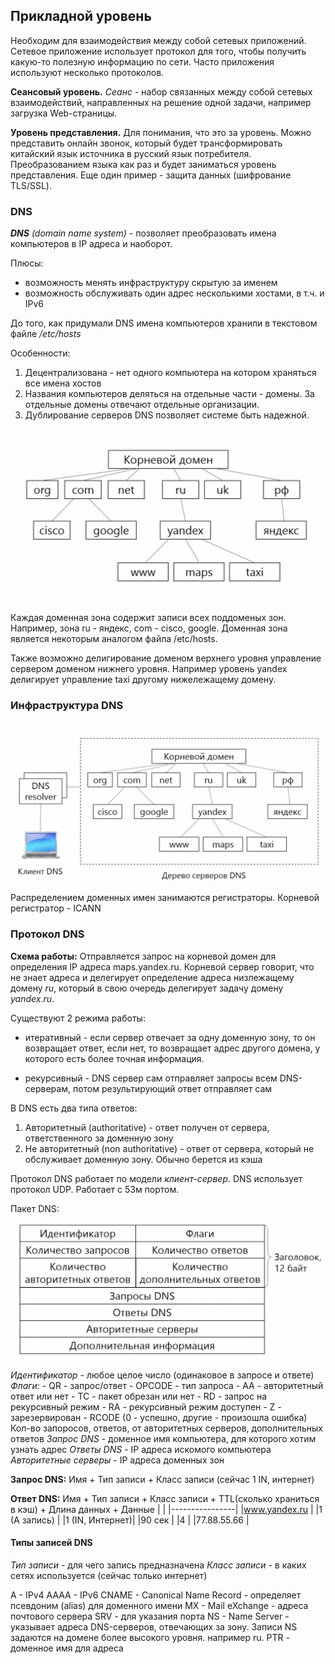 ## Прикладной уровень

Необходим для взаимодействия между собой сетевых приложений. Сетевое приложение использует протокол для того, чтобы получить какую-то полезную информацию по сети. Часто приложения используют несколько протоколов.

**Сеансовый уровень.**
*Сеанс* - набор связанных между собой сетевых взаимодействий, направленных на решение одной задачи, например загрузка Web-страницы.

**Уровень представления.**
Для понимания, что это за уровень. Можно представить онлайн звонок, который будет трансформировать китайский язык источника в русский язык потребителя. Преобразованием языка как раз и будет заниматься уровень представления. Еще один пример - защита данных (шифрование TLS/SSL).

### DNS 
_**DNS** (domain name system)_ - позволяет преобразовать имена компьютеров в IP адреса и наоборот. 

Плюсы:
- возможность менять инфраструктуру скрытую за именем
- возможность обслуживать один адрес несколькими хостами, в т.ч. и IPv6

До того, как придумали DNS имена компьютеров хранили в текстовом файле _/etc/hosts_

Особенности:
1. Децентрализована - нет одного компьютера на котором храняться все имена хостов
2. Названия компьютеров деляться на отдельные части - домены. За отдельные домены отвечают отдельные организации.
3. Дублирование серверов DNS позволяет системе быть надежной.

![alt text](src2/img16.png)

Каждая доменная зона содержит записи всех поддоменых зон. Например, зона ru - яндекс, com - cisco, google. Доменная зона является некоторым аналогом файла /etc/hosts.

Также возможно делигирование доменом верхнего уровня управление сервером доменом нижнего уровня. Например уровень yandex делигирует управление taxi другому нижележащему домену.

### Инфраструктура DNS
![alt text](src2/img17.png)

Распределением доменных имен занимаются регистраторы. Корневой регистратор - ICANN

### Протокол DNS

**Схема работы:**
Отправляется запрос на корневой домен для определения IP адреса maps.yandex.ru. Корневой сервер говорит, что не знает адреса и делегирует определение адреса низлежащему домену _ru_, который в свою очередь делегирует задачу домену _yandex.ru_.

Существуют 2 режима работы:
- итеративный - если сервер отвечает за одну доменную зону, то он возвращает ответ, если нет, то возвращает адрес другого домена, у которого есть более точная информация.

- рекурсивный - DNS сервер сам отправляет запросы всем DNS-серверам, потом результирующий ответ отправляет сам

В DNS есть два типа ответов:
1. Авторитетный (authoritative) - ответ получен от сервера, ответственного за доменную зону
2. Не авторитетный (non authoritative) - ответ от сервера, который не обслуживает доменную зону. Обычно берется из кэша

Протокол DNS работает по модели _клиент-сервер_. DNS использует протокол UDP. Работает с 53м портом.

Пакет DNS:
![alt text](src2/img18.png)

_Идентификатор_ - любое целое число (одинаковое в запросе и ответе)
_Флаги:_
    - QR - запрос/ответ
    - OPCODE - тип запроса
    - AA - авторитетный ответ или нет
    - TC - пакет обрезан или нет
    - RD - запрос на рекурсивный режим
    - RA - рекурсивный режим доступен
    - Z - зарезервирован
    - RCODE (0 - успешно, другие - произошла ошибка)
Кол-во запоросов, ответов, от авторитетных серверов, дополнительных ответов
_Запрос DNS_ -  доменное имя компьютера, для которого хотим узнать адрес
_Ответы DNS_ - IP адреса искомого компьютера
_Авторитетные серверы_ - IP адреса доменных зон

**Запрос DNS:**
Имя + Тип записи + Класс записи (сейчас 1 IN, интернет)

**Ответ DNS:**
Имя + Тип записи + Класс записи + TTL(сколько храниться в кэш) + Длина данных + Данные
|                |
|----------------|
|www.yandex.ru   |
|1 (A запись)    |
|1 (IN, Интернет)|
|90 сек          |
|4               |
|77.88.55.66     |

#### Типы записей DNS

_Тип записи_ - для чего запись предназначена
_Класс записи_ - в каких сетях используется (сейчас только интернет)

A - IPv4
AAAA - IPv6
CNAME - Canonical Name Record - определяет псевдоним (alias) для доменного имени
MX - Mail eXchange - адреса почтового сервера
SRV - для указания порта
NS - Name Server - указывает адреса DNS-серверов, отвечающих за зону. Записи NS задаются на домене более высокого уровня. например ru. 
PTR - доменное имя для адреса


